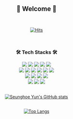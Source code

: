 ## <div align="center"> __👋 Welcome 👋__ </div>
<div align="center"><br>

[![Hits](https://hits.seeyoufarm.com/api/count/incr/badge.svg?url=https%3A%2F%2Fgithub.com%2FYunSeungHoe&count_bg=%23AFAFB2&title_bg=%234A6BD6&icon=apachespark.svg&icon_color=%23DBE539&title=Visit&edge_flat=false)](https://github.com/YunSeungHoe)
</div><br>

### <div align="center"> __🛠 Tech Stacks 🛠__ </div> 
<div align="center">
    <img src="https://img.shields.io/badge/C++-00599C?style=flat-square&logo=c%2B%2B&logoColor=white"/> 
    <img src="https://img.shields.io/badge/C-A8B9CC?style=flat-square&logo=C&logoColor=white"/> 
    <img src="https://img.shields.io/badge/Python-3776AB?style=flat-square&logo=Python&logoColor=white"/>
    <img src="https://img.shields.io/badge/JavaScript-F7DF1E?style=flat-square&logo=JavaScript&logoColor=white"/>
    <img src="https://img.shields.io/badge/Kotlin-7F52FF?style=flat-square&logo=Kotlin&logoColor=white"/><br>
    <img src="https://img.shields.io/badge/HTML5-E34F26?style=flat-square&logo=HTML5&logoColor=white"/>
    <img src="https://img.shields.io/badge/CSS3-1572B6?style=flat-square&logo=CSS3&logoColor=white"/>
    <img src="https://img.shields.io/badge/ROS-22314E?style=flat-square&logo=ROS&logoColor=white"/>
    <img src="https://img.shields.io/badge/Git-F05032?style=flat-square&logo=Git&logoColor=white"/>
    <img src="https://img.shields.io/badge/GitHub-181717?style=flat-square&logo=GitHub&logoColor=white"/>
    <img src="https://img.shields.io/badge/Docker-2496ED?style=flat-square&logo=Docker&logoColor=white"/><br>
    <img src="https://img.shields.io/badge/Jupyter-F37626?style=flat-square&logo=Jupyter&logoColor=white"/>
    <img src="https://img.shields.io/badge/Linux-FCC624?style=flat-square&logo=Linux&logoColor=white"/>
    <img src="https://img.shields.io/badge/Vim-019733?style=flat-square&logo=Vim&logoColor=white"/>
    <img src="https://img.shields.io/badge/Visual Studio Code-5C2D91?style=flat-square&logo=Visual Studio Code&logoColor=white"/><br>
    <img src="https://img.shields.io/badge/IntelliJ IDEA-000000?style=flat-square&logo=IntelliJ IDEA&logoColor=white"/>
    <img src="https://img.shields.io/badge/Anaconda-44A833?style=flat-square&logo=Anaconda&logoColor=white"/>
    <img src="https://img.shields.io/badge/Android Studio-3DDC84?style=flat-square&logo=Android Studio&logoColor=white"/><br>
</div><br>

<div align="center">

[![Seunghoe Yun's GitHub stats](https://github-readme-stats.vercel.app/api?username=YunSeungHoe&count_private=true&theme=dark&show_icons=true&)](https://github.com/YunSeungHoe)<br><br>

[![Top Langs](https://github-readme-stats.vercel.app/api/top-langs/?username=YunSeungHoe&langs_count=5&count_private=true&theme=dark&layout=compact)](https://github.com/YunSeungHoe)
</div>

